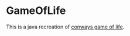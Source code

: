 # GameOfLife

This is a java recreation of [conways game of life](https://en.wikipedia.org/wiki/Conway%27s_Game_of_Life).
